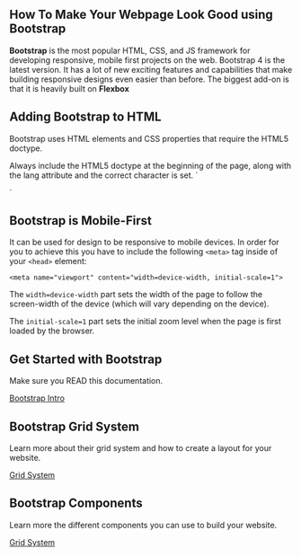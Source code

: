 ## How To Make Your Webpage Look Good using Bootstrap

**Bootstrap** is the most popular HTML, CSS, and JS framework for developing responsive, mobile first projects on the web. Bootstrap 4 is the latest version. It has a lot of new exciting features and capabilities that make building responsive designs even easier than before. The biggest add-on is that it is heavily built on **Flexbox**


## Adding Bootstrap to HTML 
Bootstrap uses HTML elements and CSS properties that require the HTML5 doctype.

Always include the HTML5 doctype at the beginning of the page, along with the lang attribute and the correct character is set. 
`
<link rel="stylesheet" href="https://maxcdn.bootstrapcdn.com/bootstrap/3.3.7/css/bootstrap.min.css">
`

## Bootstrap is Mobile-First 

It can be used for design to be responsive to mobile devices. In order for you to achieve this you have to include the following `<meta>` tag inside of your `<head>` element: 

`<meta name="viewport" content="width=device-width, initial-scale=1">`

The `width=device-width` part sets the width of the page to follow the screen-width of the device (which will vary depending on the device).

The `initial-scale=1` part sets the initial zoom level when the page is first loaded by the browser.
  


## Get Started with Bootstrap 
Make sure you READ this documentation. 

[Bootstrap Intro](https://getbootstrap.com/docs/4.1/getting-started/introduction/)


## Bootstrap Grid System 
Learn more about their grid system and how to create a layout for your website. 

[Grid System](https://getbootstrap.com/docs/4.1/layout/grid)

## Bootstrap Components 

Learn more the different components you can use to build your website. 

[Grid System](https://getbootstrap.com/docs/4.1/layout/grid)


